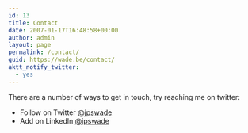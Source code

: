 ```yaml
---
id: 13
title: Contact
date: 2007-01-17T16:48:58+00:00
author: admin
layout: page
permalink: /contact/
guid: https://wade.be/contact/
aktt_notify_twitter:
  - yes
---
```

<p class="lead">
  There are a number of ways to get in touch, try reaching me on twitter:
</p>

  * Follow on Twitter [@jpswade](https://twitter.com/jpswade)
  * Add on LinkedIn [@jpswade](https://uk.linkedin.com/in/jpswade)
